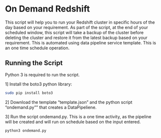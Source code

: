 # On Demand Redshift

This script will help you to run your Redshift cluster in specific hours of the day based on your requirement. As part of the script, at the end of your scheduled window, this script will take a backup of the cluster before deleting the cluster and restore it from the latest backup based on your requirement. This is automated using data pipeline service template. This is an one time schedule operation.

## Running the Script

Python 3 is required to run the script.

1] Install the boto3 python library:

```bash
sudo pip install boto3
```

2] Download the template “template.json” and the python script “ondemand.py”” that creates a DataPipeliene. 

3] Run the script ondemand.py. This is a one time activity, as the pipeline will be created and will run on schedule based on the  input entered.

```bash
python3 ondemand.py
```

